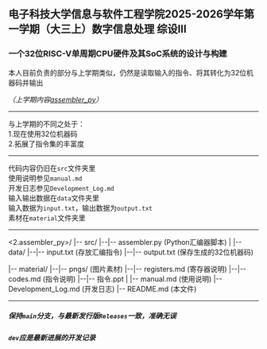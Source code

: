 ## 电子科技大学信息与软件工程学院2025-2026学年第一学期（大三上）数字信息处理 综设III
### 一个32位RISC-V单周期CPU硬件及其SoC系统的设计与构建
本人目前负责的部分与上学期类似，仍然是读取输入的指令、将其转化为32位机器码并输出

_（上学期内容[assembler_py](https://github.com/Suhoiyis/assembler_py/tree/v2.0.0)）_

***
与上学期的不同之处于：  
1.现在使用32位机器码  
2.拓展了指令集的丰富度
***
代码内容仍旧在`src`文件夹里  
使用说明参见`manual.md`  
开发日志参见`Development_Log.md`  
输入输出数据在`data`文件夹里  
输入数据为`input.txt`，输出数据为`output.txt`  
素材在`material`文件夹里
***
<2.assembler_py>/
|-- src/
|--|-- assembler.py   (Python汇编器脚本)
|
|-- data/
|--|-- input.txt      (存放汇编指令)
|--|-- output.txt     (保存生成的32位机器码)

|-- material/
|--|-- pngs/ (图片素材)
|--|-- registers.md    (寄存器说明)
|--|-- codes.md (指令说明)
|--|-- 指令.ppt
|
|-- manual.md (使用说明)
|-- Development_Log.md (开发日志)
|-- README.md (本文件)
***
##### 保持`main`分支，与最新发行版`Releases`一致，准确无误  
##### `dev`应是最新进展的开发记录
